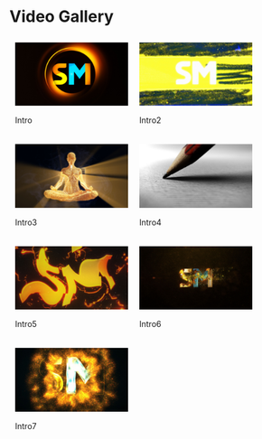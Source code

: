 # Video Gallery

<div style='display: flex; flex-wrap: wrap;'><div style='margin: 10px;'>
  <a href='Intro.mp4' target='_blank'>
    <img src='Intro.jpg' alt='Intro' style='width: 200px;' onmouseover='this.src=\"Gifs/Intro.gif\";' onmouseout='this.src=\"Intro.jpg\";'>
  </a>
  <p>Intro</p>
</div><div style='margin: 10px;'>
  <a href='Intro2.mp4' target='_blank'>
    <img src='Intro2.jpg' alt='Intro2' style='width: 200px;' onmouseover='this.src=\"Gifs/Intro2.gif\";' onmouseout='this.src=\"Intro2.jpg\";'>
  </a>
  <p>Intro2</p>
</div><div style='margin: 10px;'>
  <a href='Intro3.mp4' target='_blank'>
    <img src='Intro3.jpg' alt='Intro3' style='width: 200px;' onmouseover='this.src=\"Gifs/Intro3.gif\";' onmouseout='this.src=\"Intro3.jpg\";'>
  </a>
  <p>Intro3</p>
</div><div style='margin: 10px;'>
  <a href='Intro4.mp4' target='_blank'>
    <img src='Intro4.jpg' alt='Intro4' style='width: 200px;' onmouseover='this.src=\"Gifs/Intro4.gif\";' onmouseout='this.src=\"Intro4.jpg\";'>
  </a>
  <p>Intro4</p>
</div><div style='margin: 10px;'>
  <a href='Intro5.mp4' target='_blank'>
    <img src='Intro5.jpg' alt='Intro5' style='width: 200px;' onmouseover='this.src=\"Gifs/Intro5.gif\";' onmouseout='this.src=\"Intro5.jpg\";'>
  </a>
  <p>Intro5</p>
</div><div style='margin: 10px;'>
  <a href='Intro6.mp4' target='_blank'>
    <img src='Intro6.jpg' alt='Intro6' style='width: 200px;' onmouseover='this.src=\"Gifs/Intro6.gif\";' onmouseout='this.src=\"Intro6.jpg\";'>
  </a>
  <p>Intro6</p>
</div><div style='margin: 10px;'>
  <a href='Intro7.mp4' target='_blank'>
    <img src='Intro7.jpg' alt='Intro7' style='width: 200px;' onmouseover='this.src=\"Gifs/Intro7.gif\";' onmouseout='this.src=\"Intro7.jpg\";'>
  </a>
  <p>Intro7</p>
</div></div>
